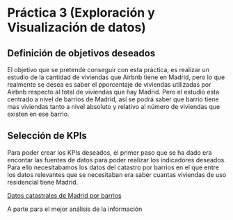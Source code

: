 # Práctica 3 (Exploración y Visualización de datos)

## Definición de objetivos deseados


El objetivo que se pretende conseguir con esta práctica, es realizar un estudio de la cantidad de viviendas que Airbnb tiene en Madrid, pero lo que realmente se desea es saber el pporcentaje de viviendas utilizadas por Airbnb respecto al total de viviendas que hay Madrid. Pero el estudio esta centrado a nivel de barrios de Madrid, así se podrá saber que barrio tiene mas viviendas tanto a nivel absoluto y relativo al número de viviendas que existen en ese barrio.

## Selección de KPIs

Para poder crear los KPIs deseados, el primer paso que se ha dado era encontar las fuentes de datos para poder realizar los indicadores deseados. Para ello necesitabamos los datos del catastro por barrios en el que entre los datos relevantes que se necesitaban era saber cuantas viviendas de uso residencial tiene Madrid. 

[Datos catastrales de Madrid por barrios](https://datos.madrid.es/portal/site/egob/menuitem.c05c1f754a33a9fbe4b2e4b284f1a5a0/?vgnextoid=3ed1854c8410b410VgnVCM2000000c205a0aRCRD&vgnextchannel=374512b9ace9f310VgnVCM100000171f5a0aRCRD&vgnextfmt=default)

A parte para el mejor análisis de la información 
